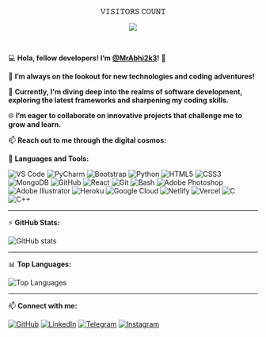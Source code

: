 <p align="center">
  <b>𝚅𝙸𝚂𝙸𝚃𝙾𝚁𝚂 𝙲𝙾𝚄𝙽𝚃</b>
</p>

<p align="center">
  <img align="center" src="https://profile-counter.glitch.me/{MrAbhi2k3}/count.svg"/>
</p>

<br>
  
💻 **Hola, fellow developers! I’m [@MrAbhi2k3](https://github.com/MrAbhi2k3)!** 👋

📸 **I’m always on the lookout for new technologies and coding adventures!**

🚀 **Currently, I'm diving deep into the realms of software development, exploring the latest frameworks and sharpening my coding skills.**

🌐 **I’m eager to collaborate on innovative projects that challenge me to grow and learn.**

📫 **Reach out to me through the digital cosmos:**


🚀 **Languages and Tools:**

<img src="https://img.shields.io/badge/-VS%20Code-007ACC?style=flat-square&logo=visual-studio-code&logoColor=white" alt="VS Code" /> <img src="https://img.shields.io/badge/-PyCharm-000000?style=flat-square&logo=pycharm&logoColor=white" alt="PyCharm" />
<img src="https://img.shields.io/badge/-Bootstrap-563D7C?style=flat-square&logo=bootstrap&logoColor=white" alt="Bootstrap" />
<img src="https://img.shields.io/badge/-Python-3776AB?style=flat-square&logo=python&logoColor=white" alt="Python" />
<img src="https://img.shields.io/badge/-HTML5-E34F26?style=flat-square&logo=html5&logoColor=white" alt="HTML5" />
<img src="https://img.shields.io/badge/-CSS3-1572B6?style=flat-square&logo=css3&logoColor=white" alt="CSS3" />
<img src="https://img.shields.io/badge/-MongoDB-47A248?style=flat-square&logo=mongodb&logoColor=white" alt="MongoDB" />
<img src="https://img.shields.io/badge/-GitHub-181717?style=flat-square&logo=github&logoColor=white" alt="GitHub" />
<img src="https://img.shields.io/badge/-React-61DAFB?style=flat-square&logo=react&logoColor=white" alt="React" />
<img src="https://img.shields.io/badge/-Git-F05032?style=flat-square&logo=git&logoColor=white" alt="Git" />
<img src="https://img.shields.io/badge/-Bash-4EAA25?style=flat-square&logo=gnu-bash&logoColor=white" alt="Bash" />
<img src="https://img.shields.io/badge/-Adobe%20Photoshop-31A8FF?style=flat-square&logo=adobe-photoshop&logoColor=white" alt="Adobe Photoshop" />
<img src="https://img.shields.io/badge/-Adobe%20Illustrator-FF9A00?style=flat-square&logo=adobe-illustrator&logoColor=white" alt="Adobe Illustrator" />
<img src="https://img.shields.io/badge/-Heroku-430098?style=flat-square&logo=heroku&logoColor=white" alt="Heroku" />
<img src="https://img.shields.io/badge/-Google%20Cloud-4285F4?style=flat-square&logo=google-cloud&logoColor=white" alt="Google Cloud" />
<img src="https://img.shields.io/badge/-Netlify-00C7B7?style=flat-square&logo=netlify&logoColor=white" alt="Netlify" />
<img src="https://img.shields.io/badge/-Vercel-000000?style=flat-square&logo=vercel&logoColor=white" alt="Vercel" />
<img src="https://img.shields.io/badge/-C-A8B9CC?style=flat-square&logo=c&logoColor=white" alt="C" />
<img src="https://img.shields.io/badge/-C++-00599C?style=flat-square&logo=c%2B%2B&logoColor=white" alt="C++" />

---

⚡ **GitHub Stats:**

![GitHub stats](https://github-readme-stats.vercel.app/api?username=MrAbhi2k3&show_icons=true)

---

📊 **Top Languages:**

![Top Languages](https://github-readme-stats.vercel.app/api/top-langs/?username=MrAbhi2k3&layout=compact)

---

📫 **Connect with me:**

[![GitHub](https://img.shields.io/badge/-GitHub-181717?style=flat-square&logo=github&logoColor=white)](https://github.com/MrAbhi2k3)
[![LinkedIn](https://img.shields.io/badge/-LinkedIn-0077B5?style=flat-square&logo=linkedin&logoColor=white)](https://www.linkedin.com/in/mrabhii2k3/)
[![Telegram](https://img.shields.io/badge/-Telegram-26A5E4?style=flat-square&logo=telegram&logoColor=white)](https://t.me/MrAbhi_2k3)
[![Instagram](https://img.shields.io/badge/-Instagram-E4405F?style=flat-square&logo=instagram&logoColor=white)](https://www.instagram.com/MrAbhi_2k3/)


<!-- Add more social media badges as needed -->

